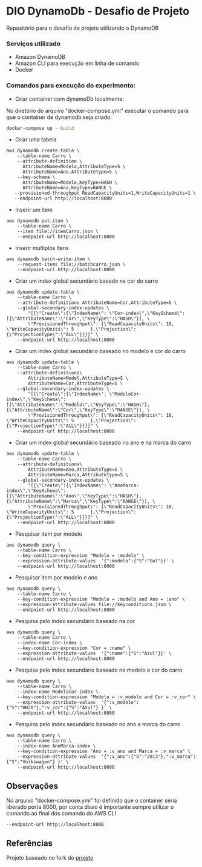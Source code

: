 # DIO DynamoDb - Desafio de Projeto

Repositório para o desafio de projeto utilizando o DynamoDB

### Serviços utilizado
  - Amazon DynamoDB
  - Amazon CLI para execução em linha de comando
  - Docker
  

### Comandos para execução do experimento:


- Criar container com dynamoDb localmente:

No diretório do arquivo "docker-compose.yml" executar o comando para que o container de dynamodb seja criado:
```sh
docker-compose up --build
```

- Criar uma tabela

```
aws dynamodb create-table \
    --table-name Carro \
    --attribute-definition \
      AttributeName=Modelo,AttributeType=S \
      AttributeName=Ano,AttributeType=S \
    --key-schema \
      AttributeName=Modelo,KeyType=HASH \
      AttributeName=Ano,KeyType=RANGE \
   --provisioned-throughput ReadCapacityUnits=1,WriteCapacityUnits=1 \
   --endpoint-url http://localhost:8000
```

- Inserir um item

```
aws dynamodb put-item \
    --table-name Carro \
    --item file://itemCarro.json \
    --endpoint-url http://localhost:8000
```

- Inserir múltiplos itens

```
aws dynamodb batch-write-item \
    --request-items file://batchcarro.json \
    --endpoint-url http://localhost:8000
```

- Criar um index global secundário baeado na cor do carro

```
aws dynamodb update-table \
    --table-name Carro \
    --attribute-definitions AttributeName=Cor,AttributeType=S \
    --global-secondary-index-updates \
        "[{\"Create\":{\"IndexName\": \"Cor-index\",\"KeySchema\":[{\"AttributeName\":\"Cor\",\"KeyType\":\"HASH\"}], \
        \"ProvisionedThroughput\": {\"ReadCapacityUnits\": 10, \"WriteCapacityUnits\": 5      },\"Projection\":{\"ProjectionType\":\"ALL\"}}}]" \
    --endpoint-url http://localhost:8000
```

- Criar um index global secundário baseado no modelo e cor do carro

```
aws dynamodb update-table \
    --table-name Carro \
    --attribute-definitions\
        AttributeName=Model,AttributeType=S \
        AttributeName=Cor,AttributeType=S \
    --global-secondary-index-updates \
        "[{\"Create\":{\"IndexName\": \"ModeloCor-index\",\"KeySchema\":[{\"AttributeName\":\"Modelo\",\"KeyType\":\"HASH\"}, {\"AttributeName\":\"Cor\",\"KeyType\":\"RANGE\"}], \
        \"ProvisionedThroughput\": {\"ReadCapacityUnits\": 10, \"WriteCapacityUnits\": 5      },\"Projection\":{\"ProjectionType\":\"ALL\"}}}]" \
    --endpoint-url http://localhost:8000

```

- Criar um index global secundário baseado no ano e na marca do carro

```
aws dynamodb update-table \
    --table-name Carro \
    --attribute-definitions\
        AttributeName=Ano,AttributeType=S \
        AttributeName=Marca,AttributeType=S \
    --global-secondary-index-updates \
        "[{\"Create\":{\"IndexName\": \"AnoMarca-index\",\"KeySchema\":[{\"AttributeName\":\"Ano\",\"KeyType\":\"HASH\"}, {\"AttributeName\":\"Marca\",\"KeyType\":\"RANGE\"}], \
        \"ProvisionedThroughput\": {\"ReadCapacityUnits\": 10, \"WriteCapacityUnits\": 5      },\"Projection\":{\"ProjectionType\":\"ALL\"}}}]" \
    --endpoint-url http://localhost:8000
```

- Pesquisar item por modelo

```
aws dynamodb query \
    --table-name Carro \
    --key-condition-expression "Modelo = :modelo" \
    --expression-attribute-values  '{":modelo":{"S":"Gol"}}' \
    --endpoint-url http://localhost:8000
```
- Pesquisar item por modelo e ano

```
aws dynamodb query \
    --table-name Carro \
    --key-condition-expression "Modelo = :modelo and Ano = :ano" \
    --expression-attribute-values file://keyconditions.json \
    --endpoint-url http://localhost:8000
```

- Pesquisa pelo index secundário baseado na cor

```
aws dynamodb query \
    --table-name Carro \
    --index-name Cor-index \
    --key-condition-expression "Cor = :name" \
    --expression-attribute-values  '{":name":{"S":"Azul"}}' \
    --endpoint-url http://localhost:8000
```

- Pesquisa pelo index secundário baseado no modelo e cor do carro

```
aws dynamodb query \
    --table-name Carro \
    --index-name ModeloCor-index \
    --key-condition-expression "Modelo = :v_modelo and Cor = :v_cor" \
    --expression-attribute-values  '{":v_modelo":{"S":"HB20"},":v_cor":{"S":"Azul"} }' \
    --endpoint-url http://localhost:8000
```

- Pesquisa pelo index secundário baseado no ano e marca do carro

```
aws dynamodb query \
    --table-name Carro \
    --index-name AnoMarca-index \
    --key-condition-expression "Ano = :v_ano and Marca = :v_marca" \
    --expression-attribute-values  '{":v_ano":{"S":"2013"},":v_marca":{"S":"Volkswagen"} }' \
    --endpoint-url http://localhost:8000
```

## Observações
No arquivo "docker-compose.yml" foi definido que o container seria liberado porta 8000, por conta disso é importante sempre utilizar o comando ao final dos comando do AWS CLI
```
--endpoint-url http://localhost:8000
```

## Referências
Projeto baseado no fork do [projeto](https://github.com/cassianobrexbit/dio-live-dynamodb)
